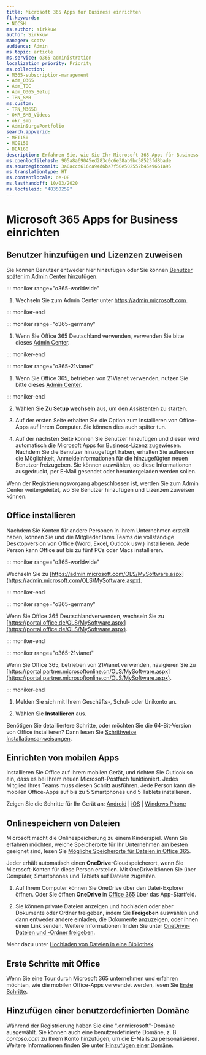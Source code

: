 ```yaml
---
title: Microsoft 365 Apps for Business einrichten
f1.keywords:
- NOCSH
ms.author: sirkkuw
author: Sirkkuw
manager: scotv
audience: Admin
ms.topic: article
ms.service: o365-administration
localization_priority: Priority
ms.collection:
- M365-subscription-management
- Adm_O365
- Adm_TOC
- Adm_O365_Setup
- TRN_SMB
ms.custom:
- TRN_M365B
- OKR_SMB_Videos
- okr_smb
- AdminSurgePortfolio
search.appverid:
- MET150
- MOE150
- BEA160
description: Erfahren Sie, wie Sie Ihr Microsoft 365-Apps für Business-Abonnement einrichten.
ms.openlocfilehash: 905a8a69045ed283c0c6e38ab9bc58523fd8bade
ms.sourcegitcommit: 3a0accd616ca94d6ba7f50e502552b45e9661a95
ms.translationtype: HT
ms.contentlocale: de-DE
ms.lasthandoff: 10/03/2020
ms.locfileid: "48350259"
---
```

# <a name="set-up-microsoft-365-apps-for-business"></a>Microsoft 365 Apps for Business einrichten

## <a name="add-users-and-assign-licenses"></a>Benutzer hinzufügen und Lizenzen zuweisen

Sie können Benutzer entweder hier hinzufügen oder Sie können [Benutzer später im Admin Center hinzufügen](../add-users/add-users.md).

 ::: moniker range="o365-worldwide"

1. Wechseln Sie zum Admin Center unter <a href="https://go.microsoft.com/fwlink/p/?linkid=2024339" target="_blank">https://admin.microsoft.com</a>.

::: moniker-end

::: moniker range="o365-germany"

1. Wenn Sie Office 365 Deutschland verwenden, verwenden Sie bitte dieses [Admin Center](https://go.microsoft.com/fwlink/p/?linkid=848041).

::: moniker-end

::: moniker range="o365-21vianet"

1. Wenn Sie Office 365, betrieben von 21Vianet verwenden, nutzen Sie bitte dieses [Admin Center](https://go.microsoft.com/fwlink/p/?linkid=850627).

::: moniker-end 

2. Wählen Sie **Zu Setup wechseln** aus, um den Assistenten zu starten.

3. Auf der ersten Seite erhalten Sie die Option zum Installieren von Office-Apps auf Ihrem Computer. Sie können dies auch später tun.

3. Auf der nächsten Seite können Sie Benutzer hinzufügen und diesen wird automatisch die Microsoft Apps for Business-Lizenz zugewiesen. Nachdem Sie die Benutzer hinzugefügrt haben, erhalten Sie außerdem die Möglichkeit, Anmeldeinformationen für die hinzugefügten neuen Benutzer freizugeben. Sie können auswählen, ob diese Informationen ausgedruckt, per E-Mail gesendet oder heruntergeladen werden sollen.

 Wenn der Registrierungsvorgang abgeschlossen ist, werden Sie zum Admin Center weitergeleitet, wo Sie Benutzer hinzufügen und Lizenzen zuweisen können. 

## <a name="install-office"></a>Office installieren

Nachdem Sie Konten für andere Personen in Ihrem Unternehmen erstellt haben, können Sie und die Mitglieder Ihres Teams die vollständige Desktopversion von Office (Word, Excel, Outlook usw.) installieren. Jede Person kann Office auf bis zu fünf PCs oder Macs installieren.
  
::: moniker range="o365-worldwide"

Wechseln Sie zu [https://admin.microsoft.com/OLS/MySoftware.aspx](https://admin.microsoft.com/OLS/MySoftware.aspx).

::: moniker-end

::: moniker range="o365-germany"

Wenn Sie Office 365 Deutschlandverwenden, wechseln Sie zu [https://portal.office.de/OLS/MySoftware.aspx](https://portal.office.de/OLS/MySoftware.aspx).

::: moniker-end

::: moniker range="o365-21vianet"

Wenn Sie Office 365, betrieben von 21Vianet verwenden, navigieren Sie zu [https://portal.partner.microsoftonline.cn/OLS/MySoftware.aspx](https://portal.partner.microsoftonline.cn/OLS/MySoftware.aspx).

::: moniker-end

1. Melden Sie sich mit Ihrem Geschäfts-, Schul- oder Unikonto an.

2. Wählen Sie **Installieren** aus.

Benötigen Sie detailliertere Schritte, oder möchten Sie die 64-Bit-Version von Office installieren? Dann lesen Sie [Schrittweise Installationsanweisungen](https://support.microsoft.com/office/4414eaaf-0478-48be-9c42-23adc4716658#BKMK_InstallSteps).
  
## <a name="set-up-mobile"></a>Einrichten von mobilen Apps

Installieren Sie Office auf Ihrem mobilen Gerät, und richten Sie Outlook so ein, dass es bei Ihrem neuen Microsoft-Postfach funktioniert. Jedes Mitglied Ihres Teams muss diesen Schritt ausführen. Jede Person kann die mobilen Office-Apps auf bis zu 5 Smartphones und 5 Tablets installieren. 
  
Zeigen Sie die Schritte für Ihr Gerät an: [Android](https://support.microsoft.com/office/6ef2ebf2-fc2d-474a-be4a-5a801365c87f) | [iOS](https://support.microsoft.com/office/0402b37e-49c4-4419-a030-f34c2013041f) | [Windows Phone](https://support.microsoft.com/office/9bccc8b8-a321-4d0d-a45e-6e06a3438e43)
  
## <a name="store-files-online"></a>Onlinespeichern von Dateien

Microsoft macht die Onlinespeicherung zu einem Kinderspiel. Wenn Sie erfahren möchten, welche Speicherorte für Ihr Unternehmen am besten geeignet sind, lesen Sie [Mögliche Speicherorte für Dateien in Office 365](https://support.microsoft.com/office/c7c20284-bc94-47f4-9728-d28e9daf0790).
  
Jeder erhält automatisch einen **OneDrive**-Cloudspeicherort, wenn Sie Microsoft-Konten für diese Person erstellen. Mit OneDrive können Sie über Computer, Smartphones und Tablets auf Dateien zugreifen.
  
1. Auf Ihrem Computer können Sie OneDrive über den Datei-Explorer öffnen. Oder Sie öffnen **OneDrive** in [Office 365](https://www.office.com) über das App-Startfeld.

2. Sie können private Dateien anzeigen und hochladen oder aber Dokumente oder Ordner freigeben, indem Sie **Freigeben** auswählen und dann entweder andere einladen, die Dokumente anzuzeigen, oder ihnen einen Link senden. Weitere Informationen finden Sie unter [OneDrive-Dateien und -Ordner freigeben](https://support.microsoft.com/office/9fcc2f7d-de0c-4cec-93b0-a82024800c07#OS_Type=OneDrive_-_Business).
  
Mehr dazu unter [Hochladen von Dateien in eine Bibliothek](https://support.microsoft.com/office/da549fb1-1fcb-4167-87d0-4693e93cb7a0).
  
## <a name="get-started-using-office"></a>Erste Schritte mit Office

Wenn Sie eine Tour durch Microsoft 365 unternehmen und erfahren möchten, wie die mobilen Office-Apps verwendet werden, lesen Sie [Erste Schritte](../admin-overview/get-started-with-office-365.md).

## <a name="add-a-custom-domain"></a>Hinzufügen einer benutzerdefinierten Domäne

Während der Registrierung haben Sie eine ".onmicrosoft"-Domäne ausgewählt. Sie können auch eine benutzerdefinierte Domäne, z. B. *contoso.com* zu Ihrem Konto hinzufügen, um die E-Mails zu personalisieren. Weitere Informationen finden Sie unter [Hinzufügen einer Domäne](add-domain.md).